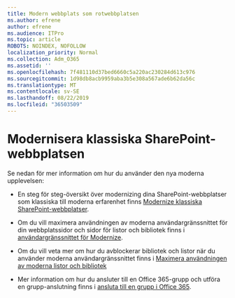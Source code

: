 ```yaml
---
title: Modern webbplats som rotwebbplatsen
ms.author: efrene
author: efrene
ms.audience: ITPro
ms.topic: article
ROBOTS: NOINDEX, NOFOLLOW
localization_priority: Normal
ms.collection: Adm_O365
ms.assetid: ''
ms.openlocfilehash: 7f481110d37bed6660c5a220ac230284d613c976
ms.sourcegitcommit: 1d98db8acb9959aba3b5e308a567ade6b62da56c
ms.translationtype: MT
ms.contentlocale: sv-SE
ms.lasthandoff: 08/22/2019
ms.locfileid: "36503509"
---
```

# <a name="modernize-your-classic-sharepoint-site"></a>Modernisera klassiska SharePoint-webbplatsen

Se nedan för mer information om hur du använder den nya moderna upplevelsen:

- En steg för steg-översikt över modernizing dina SharePoint-webbplatser som klassiska till moderna erfarenhet finns [Modernize klassiska SharePoint-webbplatser](https://docs.microsoft.com/sharepoint/dev/transform/modernize-classic-sites).

- Om du vill maximera användningen av moderna användargränssnittet för din webbplatssidor och sidor för listor och bibliotek finns i [användargränssnittet för Modernize](https://docs.microsoft.com/sharepoint/dev/transform/modernize-userinterface). 

- Om du vill veta mer om hur du avblockerar bibliotek och listor när du använder moderna användargränssnittet finns i [Maximera användningen av moderna listor och bibliotek](https://docs.microsoft.com/sharepoint/dev/transform/modernize-userinterface-lists-and-libraries)

- Mer information om hur du ansluter till en Office 365-grupp och utföra en grupp-anslutning finns i [ansluta till en grupp i Office 365](https://docs.microsoft.com/sharepoint/dev/transform/modernize-connect-to-office365-group).
